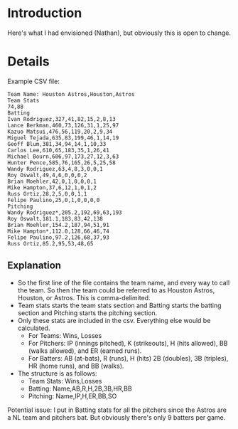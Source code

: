 # Introduction #

Here's what I had envisioned (Nathan), but obviously this is open to change.


# Details #

Example CSV file:
```
Team Name: Houston Astros,Houston,Astros
Team Stats
74,88
Batting
Ivan Rodriguez,327,41,82,15,2,8,13
Lance Berkman,460,73,126,31,1,25,97
Kazuo Matsui,476,56,119,20,2,9,34
Miguel Tejada,635,83,199,46,1,14,19
Geoff Blum,381,34,94,14,1,10,33
Carlos Lee,610,65,183,35,1,26,41
Michael Bourn,606,97,173,27,12,3,63
Hunter Pence,585,76,165,26,5,25,58
Wandy Rodriguez,63,4,8,3,0,0,1
Roy Oswalt,49,4,6,0,0,0,2
Brian Moehler,42,0,1,0,0,0,1
Mike Hampton,37,6,12,1,0,1,2
Russ Ortiz,28,2,5,0,0,1,1
Felipe Paulino,25,0,1,0,0,0,0
Pitching
Wandy Rodriguez*,205.2,192,69,63,193
Roy Oswalt,181.1,183,83,42,138
Brian Moehler,154.2,187,94,51,91
Mike Hampton*,112.0,128,66,46,74
Felipe Paulino,97.2,126,68,37,93
Russ Ortiz,85.2,95,53,48,65
```

## Explanation ##
  * So the first line of the file contains the team name, and every way to call the team. So then the team could be referred to as Houston Astros, Houston, or Astros. This is comma-delimited.
  * Team stats starts the team stats section and Batting starts the batting section and Pitching starts the pitching section.
  * Only these stats are included in the csv. Everything else would be calculated.
    * For Teams: Wins, Losses
    * For Pitchers: IP (innings pitched), K (strikeouts), H (hits allowed), BB (walks allowed), and ER (earned runs).
    * For Batters: AB (at-bats), R (runs), H (hits) 2B (doubles), 3B (triples), HR (home runs), and BB (walks).
  * The structure is as follows:
    * Team Stats: Wins,Losses
    * Batting: Name,AB,R,H,2B,3B,HR,BB
    * Pitching: Name,IP,H,ER,BB,SO

Potential issue: I put in Batting stats for all the pitchers since the Astros are a NL team and pitchers bat. But obviously there's only 9 batters per game.